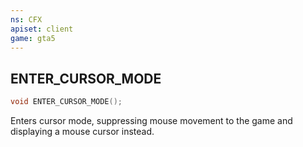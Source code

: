 ```yaml
---
ns: CFX
apiset: client
game: gta5
---
```

## ENTER_CURSOR_MODE

```c
void ENTER_CURSOR_MODE();
```

Enters cursor mode, suppressing mouse movement to the game and displaying a mouse cursor instead.
